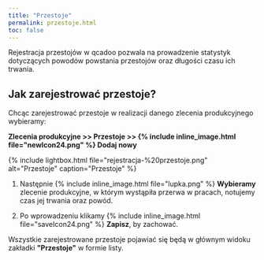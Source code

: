```yaml
---
title: "Przestoje"
permalink: przestoje.html
toc: false
---
```

Rejestracja przestojów w qcadoo pozwala na prowadzenie statystyk dotyczących powodów powstania przestojów oraz długości czasu ich trwania.

## Jak zarejestrować przestoje?

Chcąc zarejestrować przestoje w realizacji danego zlecenia produkcyjnego wybieramy:

**Zlecenia produkcyjne >> Przestoje >> {% include inline_image.html file="newIcon24.png" %} Dodaj nowy**

{% include lightbox.html file="rejestracja-%20przestoje.png" alt="Przestoje" caption="Przestoje" %}

1. Następnie {% include inline_image.html file="lupka.png" %} **Wybieramy** zlecenie produkcyjne, w którym wystąpiła przerwa w pracach, notujemy czas jej trwania oraz powód.  
  
2. Po wprowadzeniu klikamy {% include inline_image.html file="saveIcon24.png" %} **Zapisz**, by zachować.

Wszystkie zarejestrowane przestoje pojawiać się będą w głównym widoku zakładki **"Przestoje"** w formie listy.

